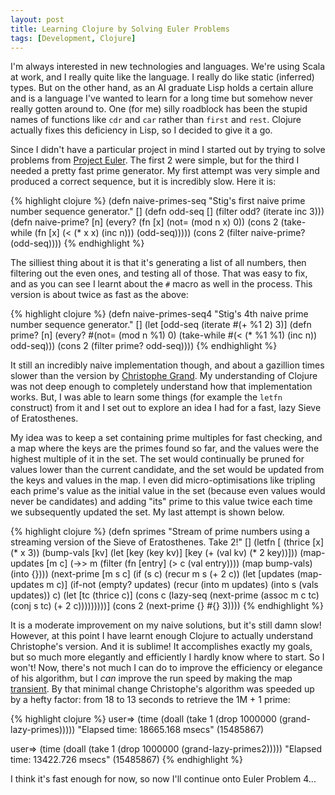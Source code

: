 ```yaml
---
layout: post
title: Learning Clojure by Solving Euler Problems
tags: [Development, Clojure]
---
```


I'm always interested in new technologies and languages. We're using Scala at work, and I really quite like the language. I really do like static (inferred) types. But on the other hand, as an AI graduate Lisp holds a certain allure and is a language I've wanted to learn for a long time but somehow never really gotten around to. One (for me) silly roadblock has been the stupid names of functions like `cdr` and `car` rather than `first` and `rest`. Clojure actually fixes this deficiency in Lisp, so I decided to give it a go.

Since I didn't have a particular project in mind I started out by trying to solve problems from [Project Euler](https://projecteuler.net). The first 2 were simple, but for the third I needed a pretty fast prime generator. My first attempt was very simple and produced a correct sequence, but it is incredibly slow. Here it is:

{% highlight clojure %}
(defn naive-primes-seq
  "Stig's first naive prime number sequence generator."
  []
  (defn odd-seq []
    (filter odd? (iterate inc 3)))
  (defn naive-prime? [n]
    (every?
      (fn [x] (not= (mod n x) 0))
      (cons 2 (take-while (fn [x] (< (* x x) (inc n))) (odd-seq)))))
  (cons 2
    (filter naive-prime?
      (odd-seq))))
{% endhighlight %}

The silliest thing about it is that it's generating a list of all numbers, then filtering out the even ones, and testing all of those. That was easy to fix, and as you can see I learnt about the `#` macro as well in the process. This version is about twice as fast as the above:

{% highlight clojure %}
(defn naive-primes-seq4
  "Stig's 4th naive prime number sequence generator."
  []
  (let [odd-seq (iterate #(+ %1 2) 3)]
    (defn prime? [n]
      (every?
        #(not= (mod n %1) 0)
        (take-while #(< (* %1 %1) (inc n)) odd-seq)))
    (cons 2
      (filter prime?
        odd-seq))))
{% endhighlight %}

It still an incredibly naive implementation though, and about a gazillion times slower than the version by [Christophe Grand](http://clj-me.cgrand.net/2009/07/30/everybody-loves-the-sieve-of-eratosthenes/). My understanding of Clojure was not deep enough to completely understand how that implementation works. But, I was able to learn some things (for example the `letfn` construct) from it and I set out to explore an idea I had for a fast, lazy Sieve of Eratosthenes.

My idea was to keep a set containing prime multiples for fast checking, and a map where the keys are the primes found so far, and the values were the highest multiple of it in the set. The set would continually be pruned for values lower than the current candidate, and the set would be updated from the keys and values in the map. I even did micro-optimisations like tripling each prime's value as the initial value in the set (because even values would never be candidates) and adding "its" prime to this value twice each time we subsequently updated the set. My last attempt is shown below.

{% highlight clojure %}
(defn sprimes
  "Stream of prime numbers using a streaming version of the Sieve of Eratosthenes. Take 2!"
  []
  (letfn [
    (thrice [x] (* x 3))
    (bump-vals [kv]
      (let [key (key kv)]
        [key (+ (val kv) (* 2 key))]))
    (map-updates [m c]
      (->> m
        (filter (fn [entry] (> c (val entry))))
        (map bump-vals)
        (into {})))
    (next-prime [m s c]
      (if (s c)
        (recur m s (+ 2 c))
        (let [updates (map-updates m c)]
          (if-not (empty? updates)
            (recur (into m updates) (into s (vals updates)) c)
              (let [tc (thrice c)]
                (cons c (lazy-seq (next-prime (assoc m c tc) (conj s tc) (+ 2 c)))))))))]
    (cons 2 (next-prime {} #{} 3))))
{% endhighlight %}

It is a moderate improvement on my naive solutions, but it's still damn slow! However, at this point I have learnt enough Clojure to actually understand Christophe's version. And it is sublime! It accomplishes exactly my goals, but so much more elegantly and efficiently I hardly know where to start. So I won't! Now, there's not much I can do to improve the efficiency or elegance of his algorithm, but I *can* improve the run speed by making the map [transient](http://clojure.org/transients). By that minimal change Christophe's algorithm was speeded up by a hefty factor: from 18 to 13 seconds to retrieve the 1M + 1 prime:

{% highlight clojure %}
user=> (time (doall (take 1 (drop 1000000 (grand-lazy-primes)))))
"Elapsed time: 18665.168 msecs"
(15485867)

user=> (time (doall (take 1 (drop 1000000 (grand-lazy-primes2)))))
"Elapsed time: 13422.726 msecs"
(15485867)
{% endhighlight %}

I think it's fast enough for now, so now I'll continue onto Euler Problem 4...

